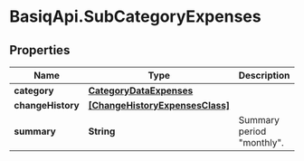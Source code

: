 # BasiqApi.SubCategoryExpenses

## Properties
Name | Type | Description | Notes
------------ | ------------- | ------------- | -------------
**category** | [**CategoryDataExpenses**](CategoryDataExpenses.md) |  | 
**changeHistory** | [**[ChangeHistoryExpensesClass]**](ChangeHistoryExpensesClass.md) |  | 
**summary** | **String** | Summary period \"monthly\". | 


